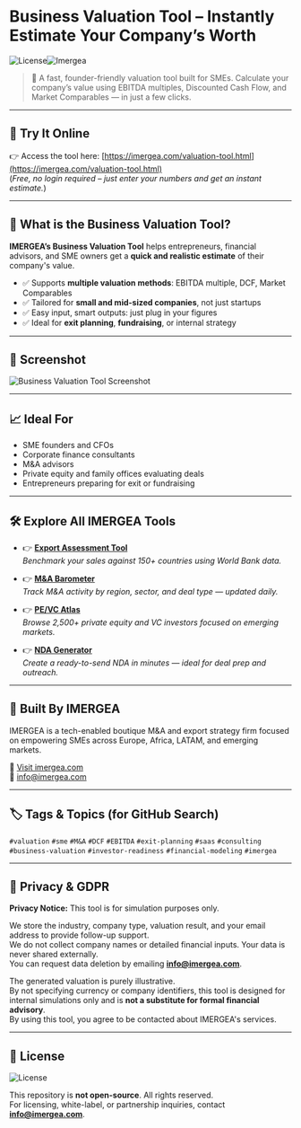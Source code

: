 # Business Valuation Tool – Instantly Estimate Your Company’s Worth

![License](https://img.shields.io/badge/license-All--Rights--Reserved-red)![Imergea](https://img.shields.io/badge/Website-Imergea.com-blue)


> 💼 A fast, founder-friendly valuation tool built for SMEs. Calculate your company’s value using EBITDA multiples, Discounted Cash Flow, and Market Comparables — in just a few clicks.

---

## 🚀 Try It Online

👉 Access the tool here: [https://imergea.com/valuation-tool.html](https://imergea.com/valuation-tool.html)  
(*Free, no login required – just enter your numbers and get an instant estimate.*)

---

## 🔎 What is the Business Valuation Tool?

**IMERGEA’s Business Valuation Tool** helps entrepreneurs, financial advisors, and SME owners get a **quick and realistic estimate** of their company's value.

- ✅ Supports **multiple valuation methods**: EBITDA multiple, DCF, Market Comparables  
- ✅ Tailored for **small and mid-sized companies**, not just startups  
- ✅ Easy input, smart outputs: just plug in your figures  
- ✅ Ideal for **exit planning**, **fundraising**, or internal strategy

---

## 📸 Screenshot

![Business Valuation Tool Screenshot](https://imergea.com/assets/images/VALO.png)  

---

## 📈 Ideal For

- SME founders and CFOs  
- Corporate finance consultants  
- M&A advisors  
- Private equity and family offices evaluating deals  
- Entrepreneurs preparing for exit or fundraising

---

## 🛠️ Explore All IMERGEA Tools

- 👉 [**Export Assessment Tool**](https://imergea.com/export-assessment.html)  
  *Benchmark your sales against 150+ countries using World Bank data.*

- 👉 [**M&A Barometer**](https://imergea.com/ma/public/index.html)  
  *Track M&A activity by region, sector, and deal type — updated daily.*

- 👉 [**PE/VC Atlas**](https://imergea.com/atlas/atlas.html)  
  *Browse 2,500+ private equity and VC investors focused on emerging markets.*

- 👉 [**NDA Generator**](https://imergea.com/nda.html)  
  *Create a ready-to-send NDA in minutes — ideal for deal prep and outreach.*

---

## 🧠 Built By IMERGEA

IMERGEA is a tech-enabled boutique M&A and export strategy firm focused on empowering SMEs across Europe, Africa, LATAM, and emerging markets.

🔗 [Visit imergea.com](https://imergea.com)  
📩 info@imergea.com

---

## 🏷️ Tags & Topics (for GitHub Search)

`#valuation` `#sme` `#M&A` `#DCF` `#EBITDA` `#exit-planning` `#saas` `#consulting` `#business-valuation` `#investor-readiness` `#financial-modeling` `#imergea`

---

## 🔐 Privacy & GDPR

**Privacy Notice:** This tool is for simulation purposes only.

We store the industry, company type, valuation result, and your email address to provide follow-up support.  
We do not collect company names or detailed financial inputs. Your data is never shared externally.  
You can request data deletion by emailing **info@imergea.com**.

The generated valuation is purely illustrative.  
By not specifying currency or company identifiers, this tool is designed for internal simulations only and is **not a substitute for formal financial advisory**.  
By using this tool, you agree to be contacted about IMERGEA's services.

---


## 📜 License

![License](https://img.shields.io/badge/license-All--Rights--Reserved-red)

This repository is **not open-source**. All rights reserved.  
For licensing, white-label, or partnership inquiries, contact **info@imergea.com**.
